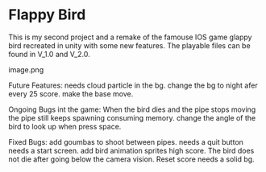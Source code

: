 # Flappy Bird

This is my second project and a remake of the famouse IOS game glappy bird recreated in unity with some new features.
The playable files can be found in V_1.0 and V_2.0.

image.png

Future Features:
needs cloud particle in the bg.
change the bg to night afer every 25 score.
make the base move.

Ongoing Bugs int the game:
When the bird dies and the pipe stops moving the pipe still keeps spawning consuming memory.
change the angle of the bird to look up when press space.

Fixed Bugs:
add goumbas to shoot between pipes.
needs a quit button
needs a start screen.
add bird animation sprites
high score.
The bird does not die after going below the camera vision.
Reset score
needs a solid bg.
